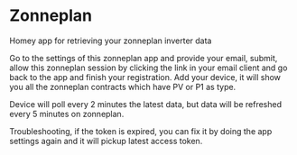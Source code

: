 # Zonneplan

Homey app for retrieving your zonneplan inverter data

Go to the settings of this zonneplan app and provide your email, submit, allow this zonneplan session by clicking the link in your email client and go back to the app and finish your registration.
Add your device, it will show you all the zonneplan contracts which have PV or P1 as type.

Device will poll every 2 minutes the latest data, but data will be refreshed every 5 minutes on zonneplan.

Troubleshooting, if the token is expired, you can fix it by doing the  app settings again and it will pickup latest access token.
